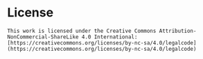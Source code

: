# License

    This work is licensed under the Creative Commons Attribution-NonCommercial-ShareLike 4.0 International: 
    [https://creativecommons.org/licenses/by-nc-sa/4.0/legalcode](https://creativecommons.org/licenses/by-nc-sa/4.0/legalcode)
